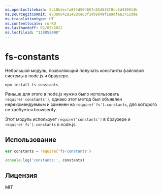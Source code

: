```yaml
---
ms.openlocfilehash: 5c18bdecfa8f5d504657c05d538f0cc5d410044b
ms.sourcegitcommit: e739004291428ce83f14b9d49f1e9dfaa3762dde
ms.translationtype: HT
ms.contentlocale: ru-RU
ms.lasthandoff: 02/05/2022
ms.locfileid: "138052098"
---
```

# <a name="fs-constants"></a>fs-constants

Небольшой модуль, позволяющий получать константы файловой системы в node.js и браузере. 

```
npm install fs-constants
```

Раньше для этого в node.js нужно было использовать `require('constants')`, однако этот метод был объявлен нерекомендуемым и заменен на `require('fs').constants`, для которого не требуется browserify.

Этот модуль использует `require('constants')` в браузере и `require('fs').constants` в node.js.


## <a name="usage"></a>Использование

``` js
var constants = require('fs-constants')

console.log('constants:', constants)
```

## <a name="license"></a>Лицензия

MIT
